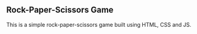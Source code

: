 ## Rock-Paper-Scissors Game
This is a simple rock-paper-scissors game built using HTML, CSS and JS.
